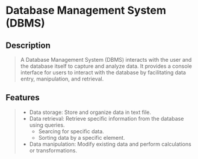 # Database Management System (DBMS)

## Description

>A Database Management System (DBMS) interacts with the user and the database itself to capture and analyze data. It provides a console interface for users to interact with the database by facilitating data entry, manipulation, and retrieval.

## Features

>- Data storage: Store and organize data in text file.
>- Data retrieval: Retrieve specific information from the database using queries.
>	- Searcing for specific data.
>	- Sorting data by a specific element.
>- Data manipulation: Modify existing data and perform calculations or transformations.


